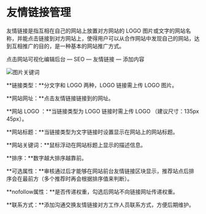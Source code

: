 # 友情链接管理

友情链接是指互相在自己的网站上放置对方网站的 LOGO 图片或文字的网站名称，并能点击链接到对方网站上，使得用户可以从合作网站中发现自己的网站，达到互相推广的目的，是一种基本的网站推广方式。

点击网站可视化编辑后台 — SEO — 友情链接 — 添加内容

![图片关键词](https://help.mituo.cn/jz/upload/201902/1550047732629053.png)

**链接类型：**分文字和 LOGO 两种，LOGO 链接需上传 LOGO 图片。

**网站网址：**点击友情链接链接到的网址。

**网站 LOGO ：**当链接类型为 LOGO 链接时需上传 LOGO （建议尺寸：135px 45px）。

**网站标题：**当链接类型为文字链接时设置显示在网站上的网站标题。

**网站关键词：**鼠标浮动在网站标题上显示的描述信息。

**排序：**数字越大排序越靠前。

**可选属性：**审核通过后才能够在网站前台友情链接区块显示，推荐站点后排序会在最前方（多个推荐时再会根据排序值来判断）。

**nofollow属性：**是否传递权重，勾选后网站不向链接网址传递权重。

**联系方式：**添加沟通交换友情链接对方工作人员联系方式，方便后期维护。
